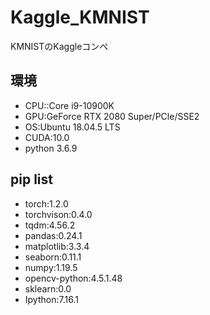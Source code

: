 
# Kaggle_KMNIST

KMNISTのKaggleコンペ

## 環境

- CPU::Core i9-10900K
- GPU:GeForce RTX 2080 Super/PCle/SSE2
- OS:Ubuntu 18.04.5 LTS
- CUDA:10.0
- python 3.6.9

## pip list

- torch:1.2.0
- torchvison:0.4.0
- tqdm:4.56.2
- pandas:0.24.1
- matplotlib:3.3.4
- seaborn:0.11.1
- numpy:1.19.5
- opencv-python:4.5.1.48
- sklearn:0.0
- Ipython:7.16.1